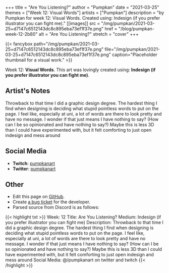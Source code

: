 +++
title =       "Are You Listening?"
author =      "Pumpkan"
date =        "2021-03-25"
themes =      ["Week 12: Visual Words"]
artists =     ["Pumpkan"]
description = "by Pumpkan for week 12: Visual Words. Created using: Indesign (if you prefer illustrator you can fight me)."
[[images]]
              src = "/img/pumpkan/2021-03-25+d7147c6512143dc8c895eba73ef1f37e.png"
              href = "/blog/pumpkan-week-12-2b80"
              alt = "Are You Listening?"
              stretch = "cover"
+++


{{< fancybox path="/img/pumpkan/2021-03-25+d7147c6512143dc8c895eba73ef1f37e.png" file="/img/pumpkan/2021-03-25+d7147c6512143dc8c895eba73ef1f37e.png" caption="Placeholder thumbnail for a visual work." >}}


Week 12: **Visual Words**. This art was lovingly created using: **Indesign (if you prefer illustrator you can fight me)**.

## Artist's Notes

Throwback to that time I did a graphic design degree. The hardest thing I find when designing is deciding what stupid pointless words to put on the page. I feel like, especially at uni, a lot of words are there to look pretty and have no message. I wonder if that just means I have nothing to say? (How can I be so opinionated and have nothing to say?) 
Maybe this is less 3D than I could have experimented with, but it felt comforting to just open indesign and mess around

## Social Media

- **Twitch**: <a href='https://twitch.tv/pumpkanart' target='_blank'>pumpkanart</a>
- **Twitter**: <a href='https://twitter.com/pumpkanart' target='_blank'>pumpkanart</a>


## Other

- Edit this page on [GitHub](https://github.com/teaminkling/web-refresh/edit/main/content/blog/pumpkan-week-12-2b80.md).
- Create [a bug ticket](https://github.com/teaminkling/web-refresh/issues/new?assignees=&labels=bug&template=problem-report.md&title=) for the developer.
- Parsed source from Discord is as follows:

{{< highlight txt >}}
Week: 12
Title: Are You Listening?
Medium: Indesign (if you prefer illustrator you can fight me)
Description: Throwback to that time I did a graphic design degree. The hardest thing I find when designing is deciding what stupid pointless words to put on the page. I feel like, especially at uni, a lot of words are there to look pretty and have no message. I wonder if that just means I have nothing to say? (How can I be so opinionated and have nothing to say?) 
Maybe this is less 3D than I could have experimented with, but it felt comforting to just open indesign and mess around
Social Media: @/pumpkanart on twitter and twitch
{{< /highlight >}}